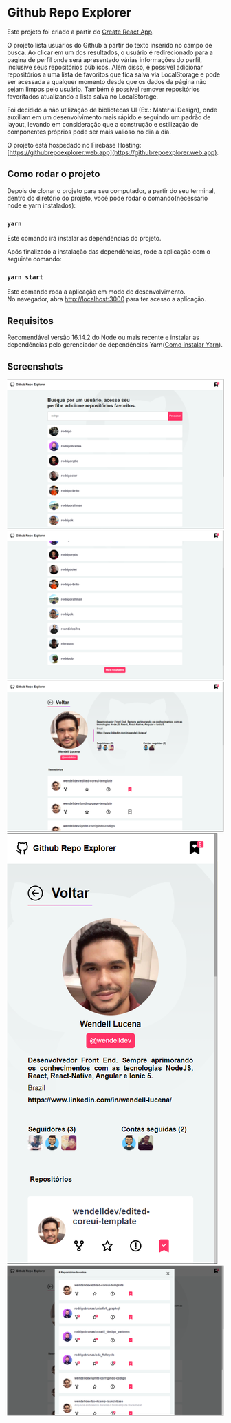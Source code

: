 # Github Repo Explorer

Este projeto foi criado a partir do [Create React App](https://github.com/facebook/create-react-app).

O projeto lista usuários do Github a partir do texto inserido no campo de busca. Ao clicar em um dos resultados, o usuário é redirecionado para a pagina de perfil onde será apresentado várias informações do perfil, inclusive seus repositórios públicos. Além disso, é possível adicionar repositórios a uma lista de favoritos que fica salva via LocalStorage e pode ser acessada a qualquer momento desde que os dados da página não sejam limpos pelo usuário. Também é possível remover repositórios favoritados atualizando a lista salva no LocalStorage.

Foi decidido a não utilização de bibliotecas UI (Ex.: Material Design), onde auxiliam em um desenvolvimento mais rápido e seguindo um padrão de layout, levando em consideração que a construção e estilização de componentes próprios pode ser mais valioso no dia a dia.

O projeto está hospedado no Firebase Hosting: [https://githubrepoexplorer.web.app](https://githubrepoexplorer.web.app).

## Como rodar o projeto

Depois de clonar o projeto para seu computador, a partir do seu terminal, dentro do diretório do projeto, você pode rodar o comando(necessário node e yarn instalados):

### `yarn`

Este comando irá instalar as dependências do projeto.

Após finalizado a instalação das dependências, rode a aplicação com o seguinte comando:

### `yarn start`

Este comando roda a aplicação em modo de desenvolvimento.\
No navegador, abra [http://localhost:3000](http://localhost:3000) para ter acesso a aplicação.

## Requisitos

Recomendável versão 16.14.2 do Node ou mais recente e instalar as dependências pelo gerenciador de dependências Yarn([Como instalar Yarn](https://classic.yarnpkg.com/en/docs/install#windows-stable)).

## Screenshots

![Dashboard-1](/images/dashboard-1.png)
![Dashboard-2](/images/dashboard-2.png)
![profile-1](/images/profile-1.png)
![profile-2](/images/profile-2.png)
![favoritos](/images/favs.png)
